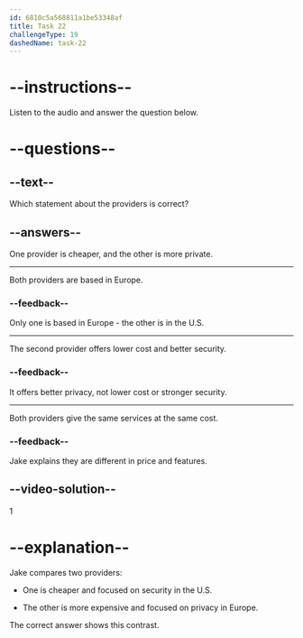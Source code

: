 ```yaml
---
id: 6810c5a568811a1be53348af
title: Task 22
challengeType: 19
dashedName: task-22
---
```


<!-- (Audio) Jake: One has data centers mostly in the U.S., offering strong security features at a lower cost. The other provider has data centers in Europe, giving better data privacy but at a higher price. -->

# --instructions--

Listen to the audio and answer the question below.

# --questions--

## --text--

Which statement about the providers is correct?

## --answers--

One provider is cheaper, and the other is more private.

---

Both providers are based in Europe.

### --feedback--

Only one is based in Europe - the other is in the U.S.

---

The second provider offers lower cost and better security.

### --feedback--

It offers better privacy, not lower cost or stronger security.

---

Both providers give the same services at the same cost.

### --feedback--

Jake explains they are different in price and features.

## --video-solution--

1

# --explanation--

Jake compares two providers:

- One is cheaper and focused on security in the U.S.

- The other is more expensive and focused on privacy in Europe.

The correct answer shows this contrast.
